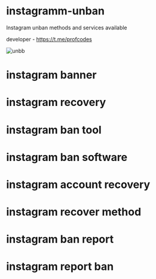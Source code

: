 # instagramm-unban

Instagram unban methods and services available

developer - https://t.me/profcodes

![unbb](https://github.com/user-attachments/assets/788339de-48f8-4c21-8edb-9bc535175a96)

# instagram banner
# instagram recovery
# instagram ban tool
# instagram ban software
# instagram account recovery
# instagram recover method
# instagram ban report
# instagram report ban
